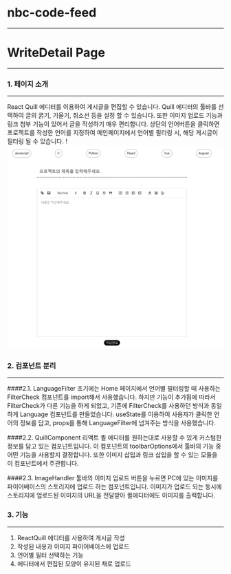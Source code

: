 # nbc-code-feed

---

# WriteDetail Page

---

### 1. 페이지 소개

---

React Quill 에디터를 이용하여 게시글을 편집할 수 있습니다.
Quill 에디터의 툴바를 선택하여 글의 굵기, 기울기, 취소선 등을 설정 할 수 있습니다.
또한 이미지 업로드 기능과 링크 첨부 기능이 있어서 글을 작성하기 매우 편리합니다.
상단의 언어버튼을 클릭하면 프로젝트를 작성한 언어를 지정하여 메인페이지에서 언어별 필터링 시, 해당 게시글이 필터링 될 수 있습니다.
!<img src="src/assets/img/WriteDetail.png">

### 2. 컴포넌트 분리

---

####2.1. LanguageFilter
초기에는 Home 페이지에서 언어별 필터링할 때 사용하는 FilterCheck 컴포넌트를 import해서 사용했습니다.
하지만 기능이 추가됨에 따라서 FilterCheck가 다른 기능을 하게 되었고,
기존에 FilterCheck를 사용하던 방식과 동일하게 Language 컴포넌트를 만들었습니다.
useState를 이용하여 사용자가 클릭한 언어의 정보를 담고, props를 통해 LanguageFilter에 넘겨주는 방식을 사용했습니다.

####2.2. QuillComponent
리액트 퀼 에디터를 원하는대로 사용할 수 있게 커스텀한 정보를 담고 있는 컴포넌트입니다.
이 컴포넌트의 toolbarOptions에서 툴바의 기능 중 어떤 기능을 사용할지 결정합니다.
또한 이미지 삽입과 링크 삽입을 할 수 있는 모듈을 이 컴포넌트에서 주관합니다.

####2.3. ImageHandler
툴바의 이미지 업로드 버튼을 누르면 PC에 있는 이미지를 파이어베이스의 스토리지에 업로드 하는 컴포넌트입니다.
이미지가 업로드 되는 동시에 스토리지에 업로드된 이미지의 URL을 전달받아 퀼에디터에도 이미지를 출력합니다.

### 3. 기능

---

1. ReactQuill 에디터를 사용하여 게시글 작성
2. 작성된 내용과 이미지 파이어베이스에 업로드
3. 언어별 필터 선택하는 기능
4. 에디터에서 편집된 모양이 유지된 채로 업로드
